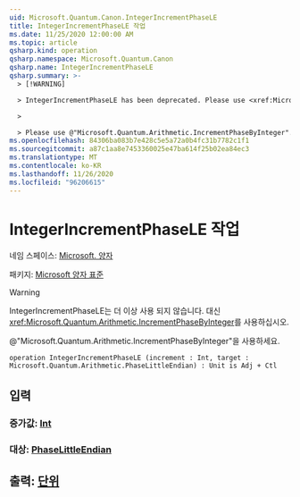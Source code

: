 ```yaml
---
uid: Microsoft.Quantum.Canon.IntegerIncrementPhaseLE
title: IntegerIncrementPhaseLE 작업
ms.date: 11/25/2020 12:00:00 AM
ms.topic: article
qsharp.kind: operation
qsharp.namespace: Microsoft.Quantum.Canon
qsharp.name: IntegerIncrementPhaseLE
qsharp.summary: >-
  > [!WARNING]

  > IntegerIncrementPhaseLE has been deprecated. Please use <xref:Microsoft.Quantum.Arithmetic.IncrementPhaseByInteger> instead.

  >

  > Please use @"Microsoft.Quantum.Arithmetic.IncrementPhaseByInteger".
ms.openlocfilehash: 84306ba083b7e428c5e5a72a0b4fc31b7782c1f1
ms.sourcegitcommit: a87c1aa8e7453360025e47ba614f25b02ea84ec3
ms.translationtype: MT
ms.contentlocale: ko-KR
ms.lasthandoff: 11/26/2020
ms.locfileid: "96206615"
---
```

# <a name="integerincrementphasele-operation"></a>IntegerIncrementPhaseLE 작업

네임 스페이스: [Microsoft. 양자](xref:Microsoft.Quantum.Canon)

패키지: [Microsoft 양자 표준](https://nuget.org/packages/Microsoft.Quantum.Standard)


> [!WARNING]
> IntegerIncrementPhaseLE는 더 이상 사용 되지 않습니다. 대신 <xref:Microsoft.Quantum.Arithmetic.IncrementPhaseByInteger>를 사용하십시오.
>
> @"Microsoft.Quantum.Arithmetic.IncrementPhaseByInteger"을 사용하세요.



```qsharp
operation IntegerIncrementPhaseLE (increment : Int, target : Microsoft.Quantum.Arithmetic.PhaseLittleEndian) : Unit is Adj + Ctl
```


## <a name="input"></a>입력

### <a name="increment--int"></a>증가값: [Int](xref:microsoft.quantum.lang-ref.int)




### <a name="target--phaselittleendian"></a>대상: [PhaseLittleEndian](xref:Microsoft.Quantum.Arithmetic.PhaseLittleEndian)





## <a name="output--unit"></a>출력: [단위](xref:microsoft.quantum.lang-ref.unit)


